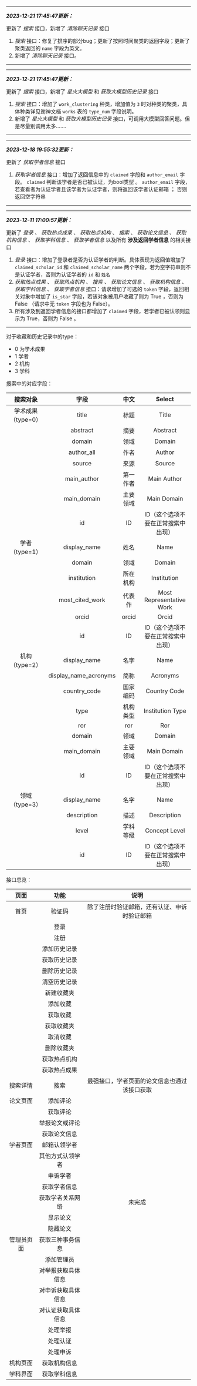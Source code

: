 ------

***2023-12-21 17:45:47更新：***

更新了 *搜索* 接口，新增了 *清除聊天记录* 接口

1.    *搜索* 接口：修复了排序的部分bug；更新了按照时间聚类的返回字段；更新了聚类返回的 `name` 字段为英文。
2.   新增了 *清除聊天记录* 接口。


------

------

***2023-12-21 17:45:47更新：***

更新了 *搜索* 接口，新增了 *星火大模型* 和 *获取大模型历史记录* 接口

1.    *搜索* 接口：增加了 `work_clustering` 种类，增加值为 `3` 时对种类的聚类，具体种类详见谢神文档 `works` 表的 `type_num` 字段说明。
2.   新增了 *星火大模型* 和 *获取大模型历史记录* 接口，可调用大模型回答问题。但是尽量别调用太多.......


------

------

***2023-12-18 19:55:32更新：***

更新了 *获取学者信息* 接口

1.   *获取学者信息* 接口：增加了返回信息中的 `claimed` 字段和 `author_email` 字段。 `claimed` 判断该学者是否已被认证，为bool类型 。 `author_email` 字段，若查看者为认证学者且该学者为认证学者，则将返回该学者认证邮箱 ； 否则返回空字符串

------

------

***2023-12-11 17:00:57更新：***

更新了 *登录* 、 *获取热点成果* 、 *获取热点机构* 、 *搜索* 、 *获取论文信息* 、 *获取机构信息* 、 *获取学科信息* 、 *获取学者信息* 以及所有 **涉及返回学者信息** 的相关接口

1.  *登录* 接口：增加了登录者是否为认证学者的判断。具体表现为返回值增加了 `claimed_scholar_id` 和 `claimed_scholar_name` 两个字段，若为空字符串则不是认证学者，否则为认证学者的 `id` 和 `姓名`
2.  *获取热点成果* 、 *获取热点机构* 、 *搜索* 、 *获取论文信息* 、 *获取机构信息* 、 *获取学科信息* 、 *获取学者信息* 接口：请求增加了可选的 `token` 字段，返回相关对象中增加了 `is_star` 字段，若该对象被用户收藏了则为 True ，否则为 False （请求中无 `token` 字段也为 False）。
3. 所有涉及到返回学者信息的接口都增加了 `claimed` 字段，若学者已被认领则显示为 True，否则为 False 。

------



对于收藏和历史记录中的type：

+ 0 为学术成果
+ 1 学者
+ 2 机构
+ 3 学科



搜索中的对应字段：

|      搜索对象      |         字段          |   中文   |               Select               |
| :----------------: | :-------------------: | :------: | :--------------------------------: |
| 学术成果（type=0） |         title         |   标题   |               Title                |
|                    |       abstract        |   摘要   |              Abstract              |
|                    |        domain         |   领域   |               Domain               |
|                    |      author_all       |   作者   |               Author               |
|                    |        source         |   来源   |               Source               |
|                    |      main_author      | 第一作者 |            Main Author             |
|                    |      main_domain      | 主要领域 |            Main Domain             |
|                    |          id           |    ID    | ID（这个选项不要在正常搜索中出现） |
|   学者（type=1）   |     display_name      |   姓名   |                Name                |
|                    |        domain         |   领域   |               Domain               |
|                    |      institution      | 所在机构 |            Institution             |
|                    |    most_cited_work    |  代表作  |      Most Representative Work      |
|                    |         orcid         |  orcid   |               Orcid                |
|                    |          id           |    ID    | ID（这个选项不要在正常搜索中出现） |
|   机构（type=2）   |     display_name      |   名字   |                Name                |
|                    | display_name_acronyms |   简称   |              Acronyms              |
|                    |     country_code      | 国家编码 |            Country Code            |
|                    |         type          | 机构类型 |          Institution Type          |
|                    |          ror          |   ror    |                Ror                 |
|                    |        domain         |   领域   |               Domain               |
|                    |      main_domain      | 主要领域 |            Main Domain             |
|                    |          id           |    ID    | ID（这个选项不要在正常搜索中出现） |
|   领域（type=3）   |     display_name      |   名字   |                Name                |
|                    |      description      |   描述   |            Description             |
|                    |         level         | 学科等级 |           Concept Level            |
|                    |          id           |    ID    | ID（这个选项不要在正常搜索中出现） |

接口总览：


|    页面    |        功能        |                     说明                     |
| :--------: | :----------------: | :------------------------------------------: |
|    首页    |       验证码       | 除了注册时验证邮箱，还有认证、申诉时验证邮箱 |
|            |        登录        |                                              |
|            |        注册        |                                              |
|            |    添加历史记录    |                                              |
|            |    获取历史记录    |                                              |
|            |    删除历史记录    |                                              |
|            |    清空历史记录    |                                              |
|            |     新建收藏夹     |                                              |
|            |      添加收藏      |                                              |
|            |      获取收藏      |                                              |
|            |     获取收藏夹     |                                              |
|            |      取消收藏      |                                              |
|            |     删除收藏夹     |                                              |
|            |    获取热点机构    |                                              |
|            |    获取热点成果    |                                              |
|  搜索详情  |        搜索        | 最强接口，学者页面的论文信息也通过该接口获取 |
|  论文页面  |      添加评论      |                                              |
|            |      获取评论      |                                              |
|            |   举报论文或评论   |                                              |
|            |    获取论文信息    |                                              |
|  学者页面  |    邮箱认领学者    |                                              |
|            |  其他方式认领学者  |                                              |
|            |      申诉学者      |                                              |
|            |    获取学者信息    |                                              |
|            |  获取学者关系网络  |                    未完成                    |
|            |      显示论文      |                                              |
|            |      隐藏论文      |                                              |
| 管理员页面 |  获取三种事务信息  |                                              |
|            |     添加管理员     |                                              |
|            | 对举报获取具体信息 |                                              |
|            | 对申诉获取具体信息 |                                              |
|            | 对认证获取具体信息 |                                              |
|            |      处理举报      |                                              |
|            |      处理认证      |                                              |
|            |      处理申诉      |                                              |
|  机构页面  |    获取机构信息    |                                              |
|  学科界面  |    获取学科信息    |                                              |






